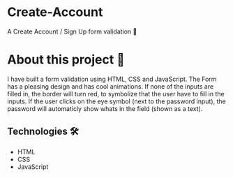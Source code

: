 # Create-Account
A Create Account / Sign Up form validation 👤

# About this project 🚀
I have built a form validation using HTML, CSS and  JavaScript. The Form has a pleasing design and has cool animations. If none of the inputs are filled in, the border will turn red, to symbolize that the user have to fill in the inputs. If the user clicks on the eye symbol (next to the password input), the password will automaticly show whats in the field (shown as a text).

## Technologies 🛠️
* HTML
* CSS
* JavaScript
